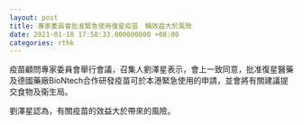 ```yaml
---
layout: post
title: 專家委員會批准緊急使用復星疫苗　稱效益大於風險
date: 2021-01-18 17:58:33.000000000 +08:00
categories: rthk
---
```


疫苗顧問專家委員會舉行會議，召集人劉澤星表示，會上一致同意，批准復星醫藥及德國藥廠BioNtech合作研發疫苗可於本港緊急使用的申請，並會將有關建議提交食物及衞生局。

劉澤星認為，有關疫苗的效益大於帶來的風險。
